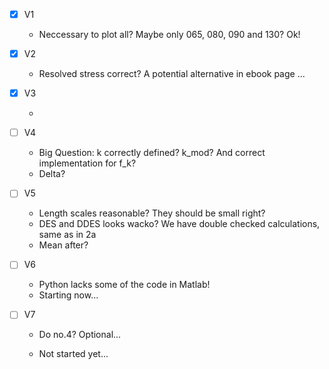 - [x] V1

  - Neccessary to plot all? Maybe only 065, 080, 090 and 130? Ok!

- [x] V2

  - Resolved stress correct? A potential alternative in ebook page ...

- [x] V3

  - 
  
- [ ] V4

  - Big Question: k correctly defined? k_mod? And correct implementation for f_k?
  - Delta?

- [ ] V5

  - Length scales reasonable? They should be small right?
  - DES and DDES looks wacko? We have double checked calculations, same as in 2a
  - Mean after?

- [ ] V6

  - Python lacks some of the code in Matlab!
  - Starting now...

- [ ] V7

  - Do no.4? Optional...
  
  - Not started yet...
  
  